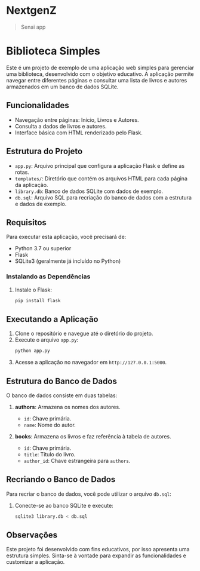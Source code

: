# NextgenZ
> Senai app

# Biblioteca Simples

Este é um projeto de exemplo de uma aplicação web simples para gerenciar uma biblioteca, desenvolvido com o objetivo educativo. A aplicação permite navegar entre diferentes páginas e consultar uma lista de livros e autores armazenados em um banco de dados SQLite.

## Funcionalidades

- Navegação entre páginas: Início, Livros e Autores.
- Consulta a dados de livros e autores.
- Interface básica com HTML renderizado pelo Flask.

## Estrutura do Projeto

- `app.py`: Arquivo principal que configura a aplicação Flask e define as rotas.
- `templates/`: Diretório que contém os arquivos HTML para cada página da aplicação.
- `library.db`: Banco de dados SQLite com dados de exemplo.
- `db.sql`: Arquivo SQL para recriação do banco de dados com a estrutura e dados de exemplo.

## Requisitos

Para executar esta aplicação, você precisará de:

- Python 3.7 ou superior
- Flask
- SQLite3 (geralmente já incluído no Python)

### Instalando as Dependências

1. Instale o Flask:
   ```bash
   pip install flask
   ```

## Executando a Aplicação

1. Clone o repositório e navegue até o diretório do projeto.
2. Execute o arquivo `app.py`:
   ```bash
   python app.py
   ```
3. Acesse a aplicação no navegador em `http://127.0.0.1:5000`.

## Estrutura do Banco de Dados

O banco de dados consiste em duas tabelas:

1. **authors**: Armazena os nomes dos autores.
   - `id`: Chave primária.
   - `name`: Nome do autor.

2. **books**: Armazena os livros e faz referência à tabela de autores.
   - `id`: Chave primária.
   - `title`: Título do livro.
   - `author_id`: Chave estrangeira para `authors`.

## Recriando o Banco de Dados

Para recriar o banco de dados, você pode utilizar o arquivo `db.sql`:

1. Conecte-se ao banco SQLite e execute:
   ```bash
   sqlite3 library.db < db.sql
   ```

## Observações

Este projeto foi desenvolvido com fins educativos, por isso apresenta uma estrutura simples. Sinta-se à vontade para expandir as funcionalidades e customizar a aplicação.
